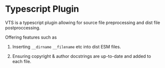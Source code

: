 # Typescript Plugin
VTS is a typescript plugin allowing for source file preprocessing and dist file postproccessing.

Offering features such as 

1. Inserting `__dirname` `__filename` etc into dist ESM files.

1. Ensuring copyright & author docstrings are up-to-date and added to each file.